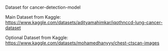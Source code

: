 Dataset for cancer-detection-model

Main Dataset from Kaggle: https://www.kaggle.com/datasets/adityamahimkar/iqothnccd-lung-cancer-dataset

Optional Dataset from Kaggle: https://www.kaggle.com/datasets/mohamedhanyyy/chest-ctscan-images
